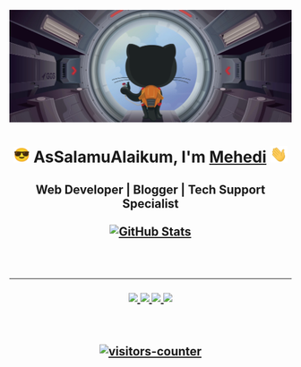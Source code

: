 ![](./assets/github-header.webp)

<div align="center">
  <h1>
    <b><img src="./assets/smilefacesunglass.png" width="28"> AsSalamuAlaikum, I'm <a href="https://github.com/devbytemehedi">Mehedi</a>  <img src="./assets/hello.png" width="30"> </b>
  </h1>
</div>

<h2 align="center">Web Developer | Blogger | Tech Support Specialist
<br>
<br>
<div align="center">
      <a href="https://github.com/devbytemehedi">
        <img alt="GitHub Stats"  src="https://github-readme-stats.vercel.app/api?username=devbytemehedi&custom_title=GitHub%20Stats&show_icons=true&theme=tokyonight&count_private=true&include_all_commits=true&hide_border=true&hide_title=true" />
      </a>
</div>
<br>
<br>

---
<div align="center">
  <a href="https://www.linkedin.com/in/devbytemehedi/">
  <img src="https://img.shields.io/badge/LinkedIn-0077B5?style=for-the-badge&logo=linkedin&logoColor=white">
  </a>
  <a href="https://dev.to/devbytemehedi">
   <img src="https://img.shields.io/badge/dev.to-0A0A0A?style=for-the-badge&logo=devdotto&logoColor=white">
  </a>
  <a href="https://codepen.io/devbytemehedi">
  <img src="https://img.shields.io/badge/Codepen-000000?style=for-the-badge&logo=codepen&logoColor=white">
  </a> 
  <a href="mailto:devbytemehedi@gmail.com">
    <img src="https://img.shields.io/badge/Gmail-D14836?style=for-the-badge&logo=gmail&logoColor=white">
  </a>
</div>
<br>
<br>
<p align="center">
  <a href="https://github.com/devbytemehedi">
    <img src="https://komarev.com/ghpvc/?username=devbytemehedi&label=Visitors:&color=1a71ff&style=flat" alt="visitors-counter" />
    </a>
</p>